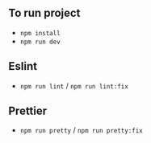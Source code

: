 ## To run project

- `npm install`
- `npm run dev`

## Eslint

- `npm run lint` / `npm run lint:fix`

## Prettier

- `npm run pretty` / `npm run pretty:fix`